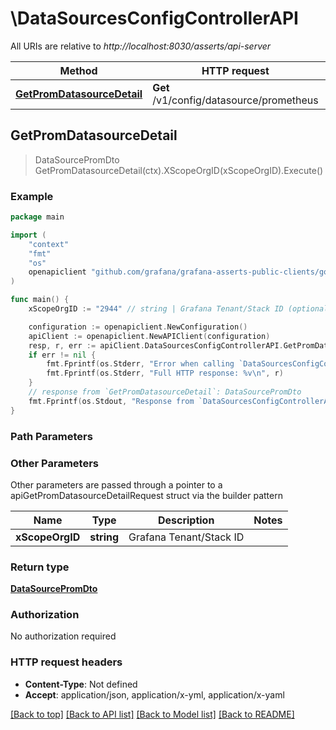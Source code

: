 # \DataSourcesConfigControllerAPI

All URIs are relative to *http://localhost:8030/asserts/api-server*

Method | HTTP request | Description
------------- | ------------- | -------------
[**GetPromDatasourceDetail**](DataSourcesConfigControllerAPI.md#GetPromDatasourceDetail) | **Get** /v1/config/datasource/prometheus | 



## GetPromDatasourceDetail

> DataSourcePromDto GetPromDatasourceDetail(ctx).XScopeOrgID(xScopeOrgID).Execute()



### Example

```go
package main

import (
	"context"
	"fmt"
	"os"
	openapiclient "github.com/grafana/grafana-asserts-public-clients/go/gcom"
)

func main() {
	xScopeOrgID := "2944" // string | Grafana Tenant/Stack ID (optional)

	configuration := openapiclient.NewConfiguration()
	apiClient := openapiclient.NewAPIClient(configuration)
	resp, r, err := apiClient.DataSourcesConfigControllerAPI.GetPromDatasourceDetail(context.Background()).XScopeOrgID(xScopeOrgID).Execute()
	if err != nil {
		fmt.Fprintf(os.Stderr, "Error when calling `DataSourcesConfigControllerAPI.GetPromDatasourceDetail``: %v\n", err)
		fmt.Fprintf(os.Stderr, "Full HTTP response: %v\n", r)
	}
	// response from `GetPromDatasourceDetail`: DataSourcePromDto
	fmt.Fprintf(os.Stdout, "Response from `DataSourcesConfigControllerAPI.GetPromDatasourceDetail`: %v\n", resp)
}
```

### Path Parameters



### Other Parameters

Other parameters are passed through a pointer to a apiGetPromDatasourceDetailRequest struct via the builder pattern


Name | Type | Description  | Notes
------------- | ------------- | ------------- | -------------
 **xScopeOrgID** | **string** | Grafana Tenant/Stack ID | 

### Return type

[**DataSourcePromDto**](DataSourcePromDto.md)

### Authorization

No authorization required

### HTTP request headers

- **Content-Type**: Not defined
- **Accept**: application/json, application/x-yml, application/x-yaml

[[Back to top]](#) [[Back to API list]](../README.md#documentation-for-api-endpoints)
[[Back to Model list]](../README.md#documentation-for-models)
[[Back to README]](../README.md)

